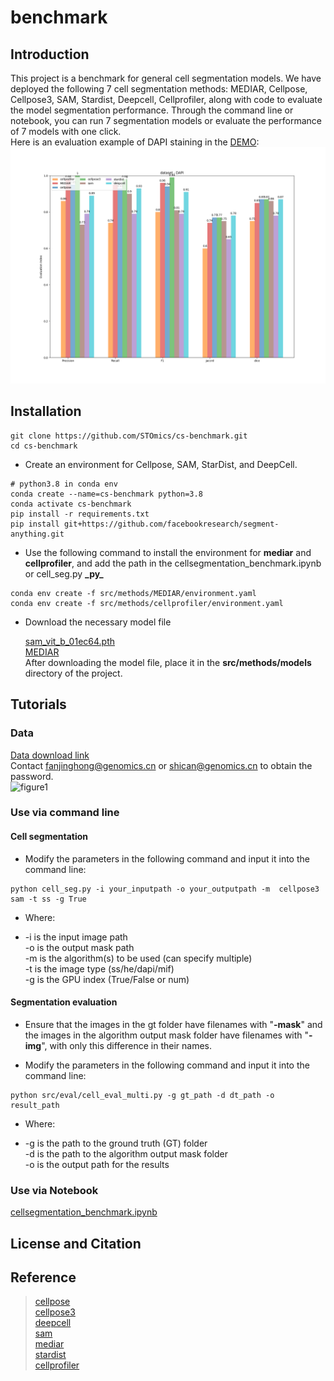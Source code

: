 # benchmark

## Introduction

This project is a benchmark for general cell segmentation models. We have deployed the following 7 cell segmentation methods: MEDIAR, Cellpose, Cellpose3, SAM, Stardist, Deepcell, Cellprofiler, along with code to evaluate the model segmentation performance. Through the command line or notebook, you can run 7 segmentation models or evaluate the performance of 7 models with one click.  
Here is an evaluation example of DAPI staining in the [DEMO](https://github.com/STOmics/cs-benchmark/tree/30f2dce160c51ea42cd12e76010b5eab3a8c1dd2/demo/DAPI):
![Bar Chart](docs/DAPI_benchmark.png)


## Installation


```
git clone https://github.com/STOmics/cs-benchmark.git   
cd cs-benchmark 
```
- Create an environment for Cellpose, SAM, StarDist, and DeepCell.
```
# python3.8 in conda env
conda create --name=cs-benchmark python=3.8
conda activate cs-benchmark
pip install -r requirements.txt
pip install git+https://github.com/facebookresearch/segment-anything.git
```

- Use the following command to install the environment for **mediar** and **cellprofiler**, and add the path in the cellsegmentation_benchmark.ipynb or cell_seg.py  **\_py_**  
```
conda env create -f src/methods/MEDIAR/environment.yaml
conda env create -f src/methods/cellprofiler/environment.yaml
```
- Download the necessary model file

    [sam_vit_b_01ec64.pth](https://dl.fbaipublicfiles.com/segment_anything/sam_vit_b_01ec64.pth)  
[MEDIAR](https://drive.google.com/drive/folders/1eZLGuQkxF5ouBgTA2UuH0beLcm635ADS)  
After downloading the model file, place it in the **src/methods/models** directory of the project.

## Tutorials
### Data
[Data download link](https://bgipan.genomics.cn/#/link/v2dKKUZf8M3YFpGWvB5g)  
Contact fanjinghong@genomics.cn or shican@genomics.cn to obtain the password.  
![figure1](docs/figure1.png)
### Use via command line
#### Cell segmentation
- Modify the parameters in the following command and input it into the command line:  
```
python cell_seg.py -i your_inputpath -o your_outputpath -m  cellpose3 sam -t ss -g True  
```
- Where:

- -i is the input image path  
-o is the output mask path  
-m is the algorithm(s) to be used (can specify multiple)  
-t is the image type (ss/he/dapi/mif)  
-g is the GPU index (True/False or num)  
#### Segmentation evaluation
- Ensure that the images in the gt folder have filenames with "**-mask**" and the images in the algorithm output mask folder have filenames with "**-img**", with only this difference in their names.   
  
- Modify the parameters in the following command and input it into the command line:
```
python src/eval/cell_eval_multi.py -g gt_path -d dt_path -o result_path
```
- Where:

- -g is the path to the ground truth (GT) folder  
-d is the path to the algorithm output mask folder  
-o is the output path for the results  

### Use via Notebook
[cellsegmentation_benchmark.ipynb](https://github.com/STOmics/cs-benchmark/blob/main/tutorial/cellsegmentation_benchmark.ipynb)

## License and Citation


## Reference
> [cellpose](https://github.com/MouseLand/cellpose)  
> [cellpose3](https://github.com/MouseLand/cellpose)  
> [deepcell](https://github.com/vanvalenlab/deepcell-tf)   
> [sam](https://github.com/facebookresearch/segment-anything)   
> [mediar](https://github.com/Lee-Gihun/MEDIAR)   
> [stardist](https://github.com/stardist/stardist)   
> [cellprofiler](https://github.com/CellProfiler)   